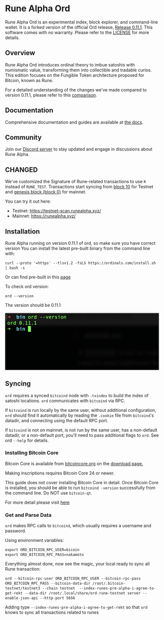 # Rune Alpha Ord

Rune Alpha Ord is an experimental index, block explorer, and command-line wallet. It is a forked version of the official Ord release, [Release 0.11.1](https://github.com/0xmodule/ord/commit/19db94a8de00885fd5043ef8c7a5021865843a46). This software comes with no warranty. Please refer to the [LICENSE](LICENSE) for more details.

## Overview

Rune Alpha Ord introduces ordinal theory to imbue satoshis with numismatic value, transforming them into collectible and tradable curios. This edition focuses on the Fungible Token architecture proposed for Bitcoin, known as Rune.

For a detailed understanding of the changes we've made compared to version 0.11.1, please refer to this [comparison](https://github.com/ordinals/ord/compare/master...0xmodule:ord:master).

## Documentation

Comprehensive documentation and guides are available at [the docs](https://docs.ordinals.com).

## Community

Join our [Discord server](https://discord.gg/jncetgZScu) to stay updated and engage in discussions about Rune Alpha.

## CHANGED

We've customized the Signature of Rune-related transactions to use `R` instead of `RUNE_TEST`. Transactions start syncing from [block 10](https://mempool.space/testnet/block/00000000700e92a916b46b8b91a14d1303d5d91ef0b09eecc3151fb958fd9a2e) for Testnet and [genesis block (block 0)](https://mempool.space/block/000000000019d6689c085ae165831e934ff763ae46a2a6c172b3f1b60a8ce26f) for mainnet.

You can try it out here:

- Testnet: https://testnet-scan.runealpha.xyz/
- Mainnet: https://runealpha.xyz/

## Installation
Rune Alpha running on version 0.11.1 of ord, so make sure you have correct version
You can install the latest pre-built binary from the command line with:
```
curl --proto '=https' --tlsv1.2 -fsLS https://ordinals.com/install.sh | bash -s
```

Or can find pre-built in this [page](https://github.com/ordinals/ord/releases/tag/0.11.1)

To check ord version:
```
ord --version
```
The version should be 0.11.1

![Alt text](image.png)
## Syncing

`ord` requires a synced `bitcoind` node with `-txindex` to build the index of satoshi locations. `ord` communicates with `bitcoind` via RPC.

If `bitcoind` is run locally by the same user, without additional configuration, `ord` should find it automatically by reading the `.cookie` file from `bitcoind`'s datadir, and connecting using the default RPC port.

If `bitcoind` is not on mainnet, is not run by the same user, has a non-default datadir, or a non-default port, you'll need to pass additional flags to `ord`. See ord `--help` for details.

### Installing Bitcoin Core
Bitcoin Core is available from [bitcoincore.org](https://bitcoincore.org/) on the [download page.](https://bitcoincore.org/en/download/)

Making inscriptions requires Bitcoin Core 24 or newer.

This guide does not cover installing Bitcoin Core in detail. Once Bitcoin Core is installed, you should be able to run `bitcoind -version` successfully from the command line. Do NOT use `bitcoin-qt`.

For more detail please visit [here](https://docs.ordinals.com/guides/inscriptions.html)

### Get and Parse Data
`ord` makes RPC calls to `bitcoind`, which usually requires a username and password.

Using environment variables:
```
export ORD_BITCOIN_RPC_USER=bicoin
export ORD_BITCOIN_RPC_PASS=nakamoto
```

Everything almost done, now see the magic, your local ready to sync all Rune transaction:
```
ord --bitcoin-rpc-user ORD_BITCOIN_RPC_USER --bitcoin-rpc-pass ORD_BITCOIN_RPC_PASS --bitcoin-data-dir /root/.bitcoin-testnet/testnet3 --chain testnet  --index-runes-pre-alpha-i-agree-to-get-rekt --data-dir /root/.local/share/ord-rune-testnet server --enable-json-api --http-port 5656
```

Adding type `--index-runes-pre-alpha-i-agree-to-get-rekt` so that `ord` knows to sync all transactions related to runes 